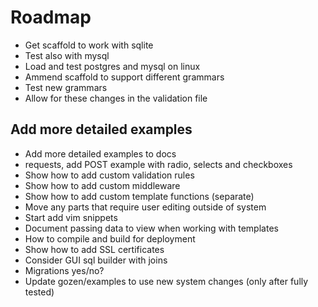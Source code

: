 # Roadmap

- Get scaffold to work with sqlite
- Test also with mysql
- Load and test postgres and mysql on linux
- Ammend scaffold to support different grammars
- Test new grammars
- Allow for these changes in the validation file

## Add more detailed examples 
- Add more detailed examples to docs
- requests, add POST example with radio, selects and checkboxes
- Show how to add custom validation rules
- Show how to add custom middleware
- Show how to add custom template functions (separate)
- Move any parts that require user editing outside of system 
- Start add vim snippets
- Document passing data to view when working with templates
- How to compile and build for deployment
- Show how to add SSL certificates
- Consider GUI sql builder with joins
- Migrations yes/no?
- Update gozen/examples to use new system changes (only after fully tested)

